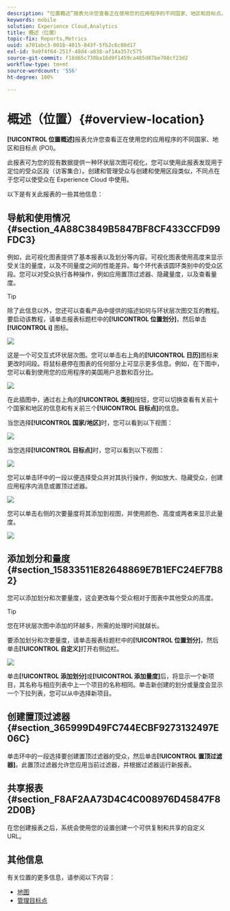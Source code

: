 ```yaml
---
description: “位置概述”报表允许您查看正在使用您的应用程序的不同国家、地区和目标点。
keywords: mobile
solution: Experience Cloud,Analytics
title: 概述（位置）
topic-fix: Reports,Metrics
uuid: a701abc3-001b-4015-843f-5fb2c6c80d17
exl-id: 9a9f4f64-251f-48d4-a838-af14a357c575
source-git-commit: f18d65c738ba16d9f1459ca485d87be708cf23d2
workflow-type: tm+mt
source-wordcount: '556'
ht-degree: 100%

---
```


# 概述（位置）{#overview-location}

**[!UICONTROL 位置概述]**&#x200B;报表允许您查看正在使用您的应用程序的不同国家、地区和目标点 (POI)。

此报表可为您的现有数据提供一种环状层次图可视化，您可以使用此报表发现用于定位的受众区段（访客集合）。创建和管理受众与创建和使用区段类似，不同点在于您可以使受众在 Experience Cloud 中使用。

以下是有关此报表的一些其他信息：

## 导航和使用情况 {#section_4A88C3849B5847BF8CF433CCFD99FDC3}

例如，此可视化图表提供了基本报表以及划分等内容。可视化图表使用高度来显示受关注的量度，以及不同量度之间的性能差异。每个环代表该圆环类别中的受众区段。您可以对受众执行各种操作，例如应用置顶过滤器、隐藏量度，以及查看量度。

>[!TIP]
>
>除了此信息以外，您还可以查看产品中提供的描述如何与环状层次图交互的教程。要启动该教程，请单击报表标题栏中的&#x200B;**[!UICONTROL 位置划分]**，然后单击 **[!UICONTROL i]** 图标。

![](assets/location.png)

这是一个可交互式环状层次图。您可以单击右上角的&#x200B;**[!UICONTROL 日历]**&#x200B;图标来更改时间段。将鼠标悬停在图表的任何部分上可显示更多信息。例如，在下图中，您可以看到使用您的应用程序的美国用户总数和百分比。

![](assets/location_mouse.png)

在此插图中，通过右上角的&#x200B;**[!UICONTROL 类别]**&#x200B;按钮，您可以切换查看有关前十个国家和地区的信息和有关前三个&#x200B;**[!UICONTROL 目标点]**&#x200B;的信息。

当您选择&#x200B;**[!UICONTROL 国家/地区]**&#x200B;时，您可以看到以下视图：

![](assets/location_countries.png)

当您选择&#x200B;**[!UICONTROL 目标点]**&#x200B;时，您可以看到以下视图：

![](assets/location_poi.png)

您可以单击环中的一段以便选择受众并对其执行操作，例如放大、隐藏受众，创建应用程序内消息或置顶过滤器。

![](assets/location_aud.png)

您可以单击右侧的次要量度将其添加到视图，并使用颜色、高度或两者来显示此量度。

![](assets/location_secondary.png)

## 添加划分和量度 {#section_15833511E82648869E7B1EFC24EF7B82}

您可以添加划分和次要量度，这会更改每个受众相对于图表中其他受众的高度。

>[!TIP]
>
>您在环状层次图中添加的环越多，所需的处理时间就越长。

要添加划分和次要量度，请单击报表标题栏中的&#x200B;**[!UICONTROL 位置划分]**，然后单击&#x200B;**[!UICONTROL 自定义]**&#x200B;打开右侧边栏。

![](assets/location_rail.png)

单击&#x200B;**[!UICONTROL 添加划分]**&#x200B;或&#x200B;**[!UICONTROL 添加量度]**&#x200B;后，将显示一个新项目，其名称与相应列表中上一个项目的名称相同。单击新创建的划分或量度会显示一个下拉列表，您可以从中选择新项目。

## 创建置顶过滤器 {#section_365999D49FC744ECBF9273132497E06C}

单击环中的一段选择要创建置顶过滤器的受众，然后单击&#x200B;**[!UICONTROL 置顶过滤器]**。此置顶过滤器允许您应用当前过滤器，并根据过滤器运行新报表。

## 共享报表 {#section_F8AF2AA73D4C4C008976D45847F82D0B}

在您创建报表之后，系统会使用您的设置创建一个可供复制和共享的自定义 URL。

## 其他信息

有关位置的更多信息，请参阅以下内容：

* [地图](/help/using/location/c-map-points.md)
* [管理目标点](/help/using/location/t-manage-points.md)
